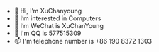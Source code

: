 - 👋 Hi, I’m XuChanyoung
- 👀 I’m interested in Computers
- 🌱 I’m WeChat is XuChanYoung
- 💞️ I'm QQ is 577515309
- 📫 I'm telephone number is +86 190 8372 1303

<!---
NTCloud/NTCloud is a ✨ special ✨ repository because its `README.md` (this file) appears on your GitHub profile.
You can click the Preview link to take a look at your changes.
--->
